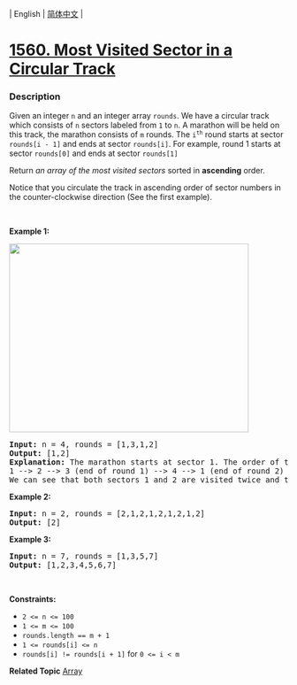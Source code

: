 | English | [简体中文](README.md) |

# [1560. Most Visited Sector in  a Circular Track](https://leetcode-cn.com/problems/most-visited-sector-in-a-circular-track)
 ### Description
<p>Given an integer <code>n</code> and an integer array <code>rounds</code>.&nbsp;We&nbsp;have a circular track which consists of <code>n</code> sectors labeled from <code>1</code> to <code>n</code>. A marathon will be held on this track, the marathon consists of <code>m</code> rounds. The <code>i<sup>th</sup></code>&nbsp;round starts at sector <code>rounds[i - 1]</code> and ends at sector <code>rounds[i]</code>. For example, round 1 starts at sector <code>rounds[0]</code> and ends at sector <code>rounds[1]</code></p>

<p>Return <em>an array of the most visited sectors</em> sorted in <strong>ascending</strong> order.</p>

<p>Notice that you&nbsp;circulate the track in ascending order of sector numbers in the counter-clockwise direction (See the first example).</p>

<p>&nbsp;</p>
<p><strong>Example 1:</strong></p>
<img alt="" src="https://assets.leetcode.com/uploads/2020/08/14/tmp.jpg" style="width: 433px; height: 341px;" />
<pre>
<strong>Input:</strong> n = 4, rounds = [1,3,1,2]
<strong>Output:</strong> [1,2]
<strong>Explanation:</strong> The marathon starts at sector 1. The order of the visited sectors is as follows:
1 --&gt; 2 --&gt; 3 (end of round 1) --&gt; 4 --&gt; 1 (end of round 2) --&gt; 2 (end of round 3 and the marathon)
We can see that both sectors 1 and 2 are visited twice and they are the most visited sectors. Sectors 3 and 4 are visited only once.</pre>

<p><strong>Example 2:</strong></p>

<pre>
<strong>Input:</strong> n = 2, rounds = [2,1,2,1,2,1,2,1,2]
<strong>Output:</strong> [2]
</pre>

<p><strong>Example 3:</strong></p>

<pre>
<strong>Input:</strong> n = 7, rounds = [1,3,5,7]
<strong>Output:</strong> [1,2,3,4,5,6,7]
</pre>

<p>&nbsp;</p>
<p><strong>Constraints:</strong></p>

<ul>
	<li><code>2 &lt;= n &lt;= 100</code></li>
	<li><code>1 &lt;= m &lt;= 100</code></li>
	<li><code>rounds.length == m + 1</code></li>
	<li><code>1 &lt;= rounds[i] &lt;= n</code></li>
	<li><code>rounds[i] != rounds[i + 1]</code> for <code>0 &lt;= i &lt; m</code></li>
</ul>

**Related Topic**  [Array](https://leetcode-cn.com/tag/array) 